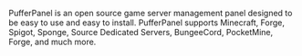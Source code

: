PufferPanel is an open source game server management panel designed to be easy to use and easy to install. PufferPanel supports Minecraft, Forge, Spigot, Sponge, Source Dedicated Servers, BungeeCord, PocketMine, Forge, and much more.